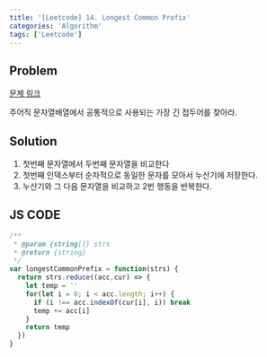 ```yaml
---
title: '[Leetcode] 14. Longest Common Prefix'
categories: 'Algorithm'
tags: ['Leetcode']
---
```


## Problem

[문제 링크](https://leetcode.com/problems/longest-common-prefix/)

주어직 문자열배열에서 공통적으로 사용되는 가장 긴 접두어를 찾아라.

## Solution

1. 첫번째 문자열에서 두번째 문자열을 비교한다
2. 첫번째 인덱스부터 순차적으로 동일한 문자를 모아서 누산기에 저장한다.
3. 누산기와 그 다음 문자열을 비교하고 2번 행동을 반복한다.

## JS CODE

```JavaScript
/**
 * @param {string[]} strs
 * @return {string}
 */
var longestCommonPrefix = function(strs) {
  return strs.reduce((acc,cur) => {
    let temp = ''
    for(let i = 0; i < acc.length; i++) {
      if (i !== acc.indexOf(cur[i], i)) break
      temp += acc[i]
    }
    return temp
  })
}
```
